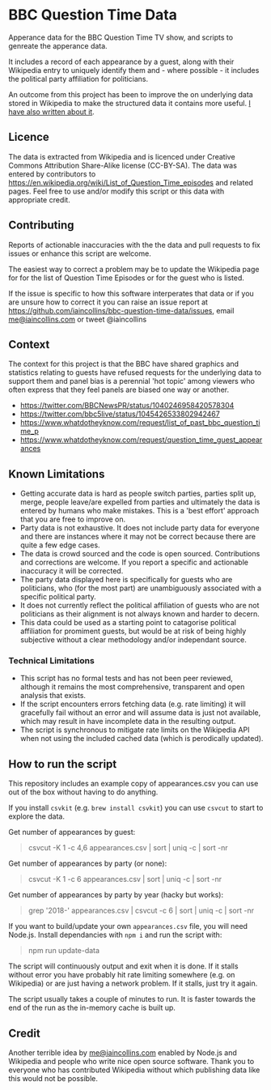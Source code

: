 # BBC Question Time Data

Apperance data for the BBC Question Time TV show, and scripts to genreate the apperance data.

It includes a record of each appearance by a guest, along with their Wikipedia entry to uniquely identify them and - where possible - it includes the political party affiliation for politicians.

An outcome from this project has been to improve the on underlying data stored in Wikipedia to make the structured data it contains more useful. [I have also written about it](https://medium.com/@iaincollins/bias-in-bbc-question-time-66f77ecc11ec).

## Licence

The data is extracted from Wikipedia and is licenced under Creative Commons Attribution Share-Alike license (CC-BY-SA). The data was entered by contributors to https://en.wikipedia.org/wiki/List_of_Question_Time_episodes and related pages. Feel free to use and/or modify this script or this data with appropriate credit.

## Contributing

Reports of actionable inaccuracies with the the data and pull requests to fix issues or enhance this script are welcome.

The easiest way to correct a problem may be to update the Wikipedia page for for the list of Question Time Episodes or for the guest who is listed.

If the issue is specific to how this software interperates that data or if you are unsure how to correct it you can raise an issue report at https://github.com/iaincollins/bbc-question-time-data/issues, email me@iaincollins.com or tweet @iaincollins

## Context 

The context for this project is that the BBC have shared graphics and statistics relating to guests have refused requests for the underlying data to support them and panel bias is a perennial 'hot topic' among viewers who often express that they feel panels are biased one way or another.

* https://twitter.com/BBCNewsPR/status/1040246958420578304
* https://twitter.com/bbc5live/status/1045426533802942467
* https://www.whatdotheyknow.com/request/list_of_past_bbc_question_time_p
* https://www.whatdotheyknow.com/request/question_time_guest_appearances

## Known Limitations

* Getting accurate data is hard as people switch parties, parties split up, merge, people leave/are expelled from parties and ultimately the data is entered by humans who make mistakes. This is a 'best effort' approach that you are free to improve on.
* Party data is not exhaustive. It does not include party data for everyone and there are instances where it may not be correct because there are quite a few edge cases.
* The data is crowd sourced and the code is open sourced. Contributions and corrections are welcome. If you report a specific and actionable inaccuracy it will be corrected.
* The party data displayed here is specifically for guests who are politicians, who (for the most part) are unambiguously associated with a specific political party.
* It does not currently reflect the political affiliation of guests who are not politicians as their alignment is not always known and harder to decern.
* This data could be used as a starting point to catagorise political affiliation for promiment guests, but would be at risk of being highly subjective without a clear methodology and/or independant source.

### Technical Limitations

* This script has no formal tests and has not been peer reviewed, although it remains the most comprehensive, transparent and open analysis that exists. 
* If the script encounters errors fetching data (e.g. rate limiting) it will gracefully fail without an error and will assume data is just not available, which may result in have incomplete data in the resulting output. 
* The script is synchronous to mitigate rate limits on the Wikipedia API when not using the included cached data (which is perodically updated).

## How to run the script

This repository includes an example copy of appearances.csv you can use out of the box without having to do anything.

If you install `csvkit` (e.g. `brew install csvkit`) you can use `csvcut` to start to explore the data.

Get number of appearances by guest:

  > csvcut -K 1 -c 4,6 appearances.csv | sort | uniq -c | sort -nr

Get number of appearances by party (or none):

  > csvcut -K 1 -c 6 appearances.csv | sort | uniq -c | sort -nr
  
Get number of appearances by party by year (hacky but works):

  > grep '2018-' appearances.csv | csvcut -c 6 | sort | uniq -c | sort -nr

If you want to build/update your own `appearances.csv` file, you will need Node.js. Install dependancies with `npm i` and run the script with:

  > npm run update-data
  
The script will continuously output and exit when it is done. If it stalls without error you have probably hit rate limiting somewhere (e.g. on Wikipedia) or are just having a network problem. If it stalls, just try it again.

The script usually takes a couple of minutes to run. It is faster towards the end of the run as the in-memory cache is built up.

## Credit

Another terrible idea by <me@iaincollins.com> enabled by Node.js and Wikipedia and people who write nice open source software. Thank you to everyone who has contributed Wikipedia without which publishing data like this would not be possible.
